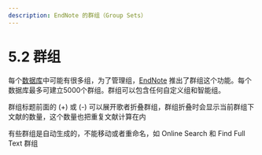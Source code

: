 ```yaml
---
description: EndNote 的群组（Group Sets）
---
```


# 5.2 群组

每个[数据库](http://www.howsci.com/tag/library/)中可能有很多组，为了管理组，[EndNote](http://www.howsci.com/tag/endnote/) 推出了群组这个功能。每个数据库最多可建立5000个群组。群组可以包含任何自定义组和智能组。

群组标题前面的 \(+\) 或 \(-\) 可以展开歌者折叠群组，群组折叠时会显示当前群组下文献的数量，这个数量也把重复文献计算在内

有些群组是自动生成的，不能移动或者重命名，如 Online Search 和 Find Full Text 群组

